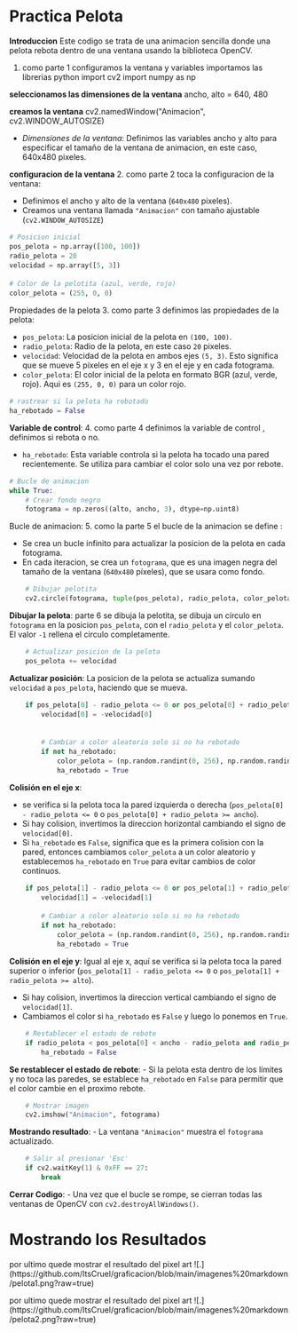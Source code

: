 # Practica Pelota

**Introduccion**
Este codigo se trata de una  animacion sencilla donde una pelota rebota dentro de una ventana usando la biblioteca OpenCV. 

1. como parte 1 configuramos la ventana y variables
importamos las librerias
python
import cv2
import numpy as np

**seleccionamos las dimensiones de la ventana**
ancho, alto = 640, 480

**creamos la  ventana**
cv2.namedWindow("Animacion", cv2.WINDOW_AUTOSIZE)

- *Dimensiones de la ventana*: Definimos  las variables ancho y alto para especificar el tamaño de la ventana de animacion, en este caso, 640x480 pixeles.

**configuracion de la ventana**
2. como parte 2  toca la configuracion de la ventana: 
   - Definimos el ancho y alto de la ventana (`640x480` pixeles).
   - Creamos una ventana llamada `"Animacion"` con tamaño ajustable (`cv2.WINDOW_AUTOSIZE`)

```python
# Posicion inicial
pos_pelota = np.array([100, 100])
radio_pelota = 20
velocidad = np.array([5, 3])

# Color de la pelotita (azul, verde, rojo)
color_pelota = (255, 0, 0)
```
Propiedades de la pelota
3. como parte 3 definimos las propiedades de la pelota:
   - `pos_pelota`: La posicion inicial de la pelota en `(100, 100)`.
   - `radio_pelota`: Radio de la pelota, en este caso `20` pixeles.
   - `velocidad`: Velocidad de la pelota en ambos ejes `(5, 3)`. Esto significa que se mueve 5 píxeles en el eje x y 3 en el eje y en cada fotograma.
   - `color_pelota`: El color inicial de la pelota en formato BGR (azul, verde, rojo). Aqui es `(255, 0, 0)` para un color rojo.

```python
# rastrear si la pelota ha rebotado
ha_rebotado = False
```

**Variable de control**:
4. como parte 4  definimos la variable de control , definimos si rebota o no.
   - `ha_rebotado`: Esta variable controla si la pelota ha tocado una pared recientemente. Se utiliza para cambiar el color solo una vez por rebote.

```python
# Bucle de animacion
while True:
    # Crear fondo negro
    fotograma = np.zeros((alto, ancho, 3), dtype=np.uint8)
```

Bucle de animacion:
5. como la parte 5 el bucle de la animacion se define : 
   - Se crea un bucle infinito para actualizar la posicion de la pelota en cada fotograma.
   - En cada iteracion, se crea un `fotograma`, que es una imagen negra del tamaño de la ventana (`640x480` píxeles), que se usara como fondo.

```python
    # Dibujar pelotita
    cv2.circle(fotograma, tuple(pos_pelota), radio_pelota, color_pelota, -1)
```

**Dibujar la pelota**:
parte 6 se dibuja la pelotita,  se dibuja un círculo en `fotograma` en la posicion `pos_pelota`, con el `radio_pelota` y el `color_pelota`. El valor `-1` rellena el circulo completamente.

```python
    # Actualizar posicion de la pelota
    pos_pelota += velocidad
```

**Actualizar posición**:
  La posicion de la pelota se actualiza sumando `velocidad` a `pos_pelota`, haciendo que se mueva.
```python
    if pos_pelota[0] - radio_pelota <= 0 or pos_pelota[0] + radio_pelota >= ancho:
        velocidad[0] = -velocidad[0]
        

        # Cambiar a color aleatorio solo si no ha rebotado
        if not ha_rebotado:
            color_pelota = (np.random.randint(0, 256), np.random.randint(0, 256), np.random.randint(0, 256))
            ha_rebotado = True
```

**Colisión en el eje x**:
   - se verifica si la pelota toca la pared izquierda o derecha (`pos_pelota[0] - radio_pelota <= 0` o `pos_pelota[0] + radio_pelota >= ancho`).
   - Si hay colision, invertimos la direccion horizontal cambiando el signo de `velocidad[0]`.
   - Si `ha_rebotado` es `False`, significa que es la primera colision con la pared, entonces cambiamos `color_pelota` a un color aleatorio y establecemos `ha_rebotado` en `True` para evitar cambios de color continuos.

```python
    if pos_pelota[1] - radio_pelota <= 0 or pos_pelota[1] + radio_pelota >= alto:
        velocidad[1] = -velocidad[1]
        
        # Cambiar a color aleatorio solo si no ha rebotado
        if not ha_rebotado:
            color_pelota = (np.random.randint(0, 256), np.random.randint(0, 256), np.random.randint(0, 256))
            ha_rebotado = True
```

**Colisión en el eje y**:
 Igual al eje x, aquí se verifica si la pelota toca la pared superior o inferior (`pos_pelota[1] - radio_pelota <= 0` o `pos_pelota[1] + radio_pelota >= alto`).
   - Si hay colision, invertimos la direccion vertical cambiando el signo de `velocidad[1]`.
   - Cambiamos el color si `ha_rebotado` es `False` y luego lo ponemos en `True`.

```python
    # Restablecer el estado de rebote 
    if radio_pelota < pos_pelota[0] < ancho - radio_pelota and radio_pelota < pos_pelota[1] < alto - radio_pelota:
        ha_rebotado = False
```

**Se restablecer el estado de rebote**:
    - Si la pelota esta dentro de los límites y no toca las paredes, se establece `ha_rebotado` en `False` para permitir que el color cambie en el proximo rebote.

```python
    # Mostrar imagen
    cv2.imshow("Animacion", fotograma)
```

**Mostrando resultado**:
    - La ventana `"Animacion"` muestra el `fotograma` actualizado.

```python
    # Salir al presionar 'Esc'
    if cv2.waitKey(1) & 0xFF == 27:
        break
```


**Cerrar Codigo**:
    - Una vez que el bucle se rompe, se cierran todas las ventanas de OpenCV con `cv2.destroyAllWindows()`.

#  Mostrando los Resultados
   <p>
por ultimo quede mostrar el resultado del pixel art 
![.](https://github.com/ItsCruel/graficacion/blob/main/imagenes%20markdown/pelota1.png?raw=true)
</p>
<p>
por ultimo quede mostrar el resultado del pixel art 
![.](https://github.com/ItsCruel/graficacion/blob/main/imagenes%20markdown/pelota2.png?raw=true)
</p>